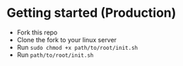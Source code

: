 # Getting started (Production)

- Fork this repo
- Clone the fork to your linux server
- Run `sudo chmod +x path/to/root/init.sh`
- Run `path/to/root/init.sh`